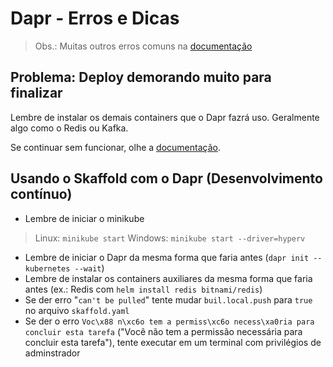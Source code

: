 # Dapr - Erros e Dicas
> Obs.: Muitas outros erros comuns na [documentação](https://docs.dapr.io/operations/troubleshooting/common_issues/)

## Problema: Deploy demorando muito para finalizar
Lembre de instalar os demais containers que o Dapr fazrá uso. Geralmente algo como o Redis ou Kafka.

Se continuar sem funcionar, olhe a [documentação](https://docs.dapr.io/operations/troubleshooting/common_issues/#my-pod-is-in-crashloopbackoff-or-another-failed-state-due-to-the-daprd-sidecar).

## Usando o Skaffold com o Dapr (Desenvolvimento contínuo)
- Lembre de iniciar o minikube
> Linux: `minikube start`
> Windows: `minikube start --driver=hyperv`
- Lembre de iniciar o Dapr da mesma forma que faria antes (`dapr init --kubernetes --wait`)
- Lembre de instalar os containers auxiliares da mesma forma que faria antes (ex.: Redis com `helm install redis bitnami/redis`)
- Se der erro "`can't be pulled`" tente mudar `buil.local.push` para `true` no arquivo `skaffold.yaml`
- Se der o erro `Voc\x88 n\xc6o tem a permiss\xc6o necess\xa0ria para concluir esta tarefa` ("Você não tem a permissão necessária para concluir esta tarefa"), tente executar em um terminal com privilégios de adminstrador
